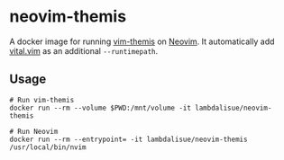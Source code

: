 # neovim-themis

A docker image for running [vim-themis][] on [Neovim][].
It automatically add [vital.vim][] as an additional `--runtimepath`.

## Usage

```
# Run vim-themis
docker run --rm --volume $PWD:/mnt/volume -it lambdalisue/neovim-themis

# Run Neovim
docker run --rm --entrypoint= -it lambdalisue/neovim-themis /usr/local/bin/nvim
```

[vim-themis]: https://github.com/thinca/vim-themis
[vital.vim]: https://github.com/vim-jp/vital.vim
[Neovim]: https://github.com/neovim/neovim
